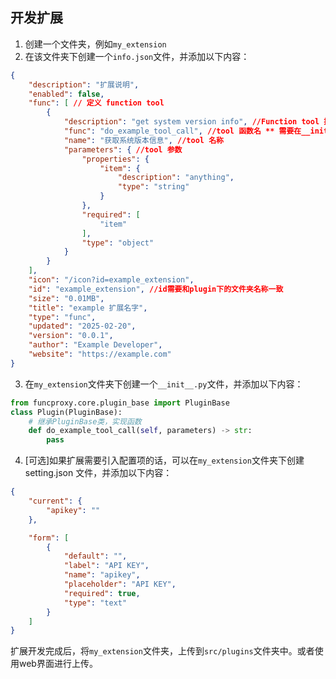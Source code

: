 ## 开发扩展

1. 创建一个文件夹，例如`my_extension`
2. 在该文件夹下创建一个`info.json`文件，并添加以下内容：
```json
{
    "description": "扩展说明",
    "enabled": false,
    "func": [ // 定义 function tool 
        {
            "description": "get system version info", //Function tool 描述
            "func": "do_example_tool_call", //tool 函数名 ** 需要在__init__.py中实现
            "name": "获取系统版本信息", //tool 名称
            "parameters": { //tool 参数
                "properties": {
                    "item": {
                        "description": "anything",
                        "type": "string"
                    }
                },
                "required": [
                    "item"
                ],
                "type": "object"
            }
        }
    ],
    "icon": "/icon?id=example_extension",
    "id": "example_extension", //id需要和plugin下的文件夹名称一致
    "size": "0.01MB",
    "title": "example 扩展名字",
    "type": "func",
    "updated": "2025-02-20",
    "version": "0.0.1",
    "author": "Example Developer",
    "website": "https://example.com"
}

```

3. 在`my_extension`文件夹下创建一个`__init__.py`文件，并添加以下内容：
```python
from funcproxy.core.plugin_base import PluginBase
class Plugin(PluginBase):
    # 继承PluginBase类，实现函数
    def do_example_tool_call(self, parameters) -> str:
        pass

```

4. [可选]如果扩展需要引入配置项的话，可以在`my_extension`文件夹下创建 setting.json 文件，并添加以下内容：
```json
{
    "current": {
        "apikey": ""
    },

    "form": [
        {
            "default": "",
            "label": "API KEY",
            "name": "apikey",
            "placeholder": "API KEY",
            "required": true,
            "type": "text"
        }
    ]
}
```


扩展开发完成后，将`my_extension`文件夹，上传到`src/plugins`文件夹中。或者使用web界面进行上传。
